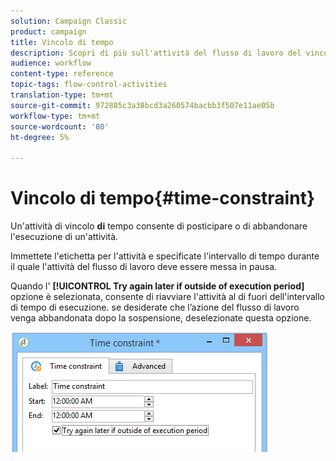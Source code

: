 ```yaml
---
solution: Campaign Classic
product: campaign
title: Vincolo di tempo
description: Scopri di più sull'attività del flusso di lavoro del vincolo Tempo
audience: workflow
content-type: reference
topic-tags: flow-control-activities
translation-type: tm+mt
source-git-commit: 972885c3a38bcd3a260574bacbb3f507e11ae05b
workflow-type: tm+mt
source-wordcount: '80'
ht-degree: 5%

---
```



# Vincolo di tempo{#time-constraint}

Un&#39;attività di vincolo **di** tempo consente di posticipare o di abbandonare l&#39;esecuzione di un&#39;attività.

Immettete l&#39;etichetta per l&#39;attività e specificate l&#39;intervallo di tempo durante il quale l&#39;attività del flusso di lavoro deve essere messa in pausa.

Quando l&#39; **[!UICONTROL Try again later if outside of execution period]** opzione è selezionata, consente di riavviare l&#39;attività al di fuori dell&#39;intervallo di tempo di esecuzione. se desiderate che l’azione del flusso di lavoro venga abbandonata dopo la sospensione, deselezionate questa opzione.

![](assets/s_user_scheduled_wait.png)

